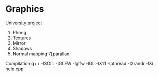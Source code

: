 # Graphics
University project
1) Phong
2) Textures
3) Mirror
4) Shadows
6) Normal mapping
7)parallax

Compilation
g++ -lSOIL -lGLEW -lglfw -lGL -lX11 -lpthread -lXrandr -lXi help.cpp

